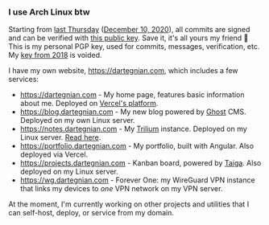 ### I use Arch Linux btw

Starting from [last Thursday](https://rationalwiki.org/wiki/Last_Thursdayism) ([December 10, 2020](https://www.calculator.net/day-of-the-week-calculator.html?today=12%2F10%2F2020&x=107&y=27)), all commits are signed and can be verified with [this public key](public_key.asc). Save it, it's all yours my friend 🙂
This is my personal PGP key, used for commits, messages, verification, etc. My [key from 2018](https://keyserver.ubuntu.com/pks/lookup?op=vindex&search=0x62bc11ceb5b6f881) is voided.

I have my own website, https://dartegnian.com, which includes a few services:

- https://dartegnian.com - My home page, features basic information about me. Deployed on [Vercel's platform](https://vercel.com/).
- https://blog.dartegnian.com - My new blog powered by [Ghost](https://ghost.org/) CMS. Deployed on my own Linux server.
- https://notes.dartegnian.com - My [Trilium](https://github.com/zadam/trilium) instance. Deployed on my Linux server. [Read here](https://notes.dartegnian.com/share/about).
- https://portfolio.dartegnian.com - My portfolio, built with Angular. Also deployed via Vercel.
- https://projects.dartegnian.com - Kanban board, powered by [Taiga](https://www.taiga.io/). Also deployed on my Linux server.
- https://wg.dartegnian.com - Forever One: my WireGuard VPN instance that links my devices to *one* VPN network on my VPN server.

At the moment, I'm currently working on other projects and utilities that I can self-host, deploy, or service from my domain.

<!--
<img src="/github-metrics.svg" alt="Metrics" width="100%">
-->
 
